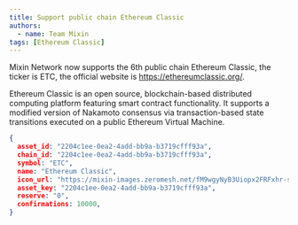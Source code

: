 ```yaml
---
title: Support public chain Ethereum Classic
authors:  
  - name: Team Mixin
tags: [Ethereum Classic]
---
```


Mixin Network now supports the 6th public chain Ethereum Classic, the ticker is ETC, the official website is <https://ethereumclassic.org/>.

Ethereum Classic is an open source, blockchain-based distributed computing platform featuring smart contract functionality. It supports a modified version of Nakamoto consensus via transaction-based state transitions executed on a public Ethereum Virtual Machine.



```json
{
  asset_id: "2204c1ee-0ea2-4add-bb9a-b3719cfff93a",
  chain_id: "2204c1ee-0ea2-4add-bb9a-b3719cfff93a",
  symbol: "ETC",
  name: "Ethereum Classic",
  icon_url: "https://mixin-images.zeromesh.net/fM9wgyNyB3Uiopx2FRFxhr-sYrvXZtJ-uCpk975wGdpoehoA59rIU-BQ4s_6YFMDEthQ74KCPysOIWSFK4vUG_Y=s128";;,
  asset_key: "2204c1ee-0ea2-4add-bb9a-b3719cfff93a",
  reserve: "0",
  confirmations: 10000,
}
```
